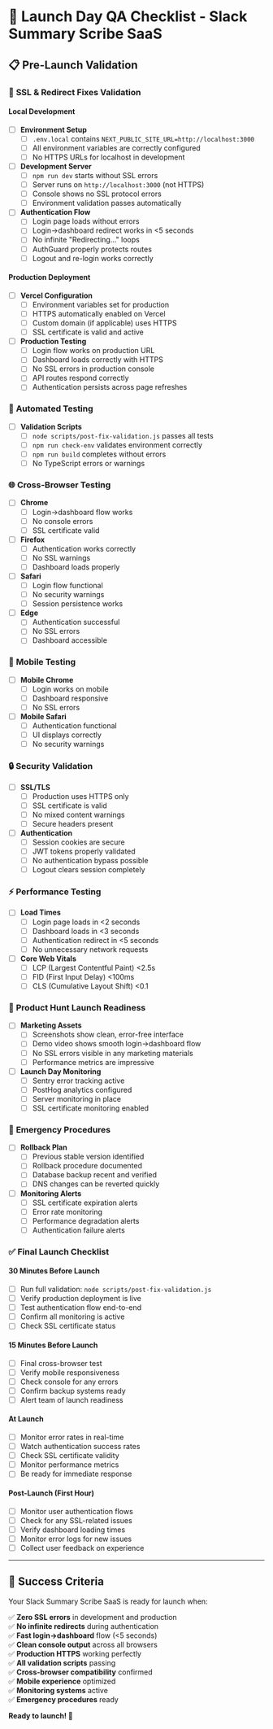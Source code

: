 # 🚀 Launch Day QA Checklist - Slack Summary Scribe SaaS

## 📋 **Pre-Launch Validation**

### 🔧 **SSL & Redirect Fixes Validation**

#### Local Development
- [ ] **Environment Setup**
  - [ ] `.env.local` contains `NEXT_PUBLIC_SITE_URL=http://localhost:3000`
  - [ ] All environment variables are correctly configured
  - [ ] No HTTPS URLs for localhost in development

- [ ] **Development Server**
  - [ ] `npm run dev` starts without SSL errors
  - [ ] Server runs on `http://localhost:3000` (not HTTPS)
  - [ ] Console shows no SSL protocol errors
  - [ ] Environment validation passes automatically

- [ ] **Authentication Flow**
  - [ ] Login page loads without errors
  - [ ] Login→dashboard redirect works in <5 seconds
  - [ ] No infinite "Redirecting..." loops
  - [ ] AuthGuard properly protects routes
  - [ ] Logout and re-login works correctly

#### Production Deployment
- [ ] **Vercel Configuration**
  - [ ] Environment variables set for production
  - [ ] HTTPS automatically enabled on Vercel
  - [ ] Custom domain (if applicable) uses HTTPS
  - [ ] SSL certificate is valid and active

- [ ] **Production Testing**
  - [ ] Login flow works on production URL
  - [ ] Dashboard loads correctly with HTTPS
  - [ ] No SSL errors in production console
  - [ ] API routes respond correctly
  - [ ] Authentication persists across page refreshes

### 🧪 **Automated Testing**

- [ ] **Validation Scripts**
  - [ ] `node scripts/post-fix-validation.js` passes all tests
  - [ ] `npm run check-env` validates environment correctly
  - [ ] `npm run build` completes without errors
  - [ ] No TypeScript errors or warnings

### 🌐 **Cross-Browser Testing**

- [ ] **Chrome**
  - [ ] Login→dashboard flow works
  - [ ] No console errors
  - [ ] SSL certificate valid

- [ ] **Firefox**
  - [ ] Authentication works correctly
  - [ ] No SSL warnings
  - [ ] Dashboard loads properly

- [ ] **Safari**
  - [ ] Login flow functional
  - [ ] No security warnings
  - [ ] Session persistence works

- [ ] **Edge**
  - [ ] Authentication successful
  - [ ] No SSL errors
  - [ ] Dashboard accessible

### 📱 **Mobile Testing**

- [ ] **Mobile Chrome**
  - [ ] Login works on mobile
  - [ ] Dashboard responsive
  - [ ] No SSL errors

- [ ] **Mobile Safari**
  - [ ] Authentication functional
  - [ ] UI displays correctly
  - [ ] No security warnings

### 🔒 **Security Validation**

- [ ] **SSL/TLS**
  - [ ] Production uses HTTPS only
  - [ ] SSL certificate is valid
  - [ ] No mixed content warnings
  - [ ] Secure headers present

- [ ] **Authentication**
  - [ ] Session cookies are secure
  - [ ] JWT tokens properly validated
  - [ ] No authentication bypass possible
  - [ ] Logout clears session completely

### ⚡ **Performance Testing**

- [ ] **Load Times**
  - [ ] Login page loads in <2 seconds
  - [ ] Dashboard loads in <3 seconds
  - [ ] Authentication redirect in <5 seconds
  - [ ] No unnecessary network requests

- [ ] **Core Web Vitals**
  - [ ] LCP (Largest Contentful Paint) <2.5s
  - [ ] FID (First Input Delay) <100ms
  - [ ] CLS (Cumulative Layout Shift) <0.1

### 🎯 **Product Hunt Launch Readiness**

- [ ] **Marketing Assets**
  - [ ] Screenshots show clean, error-free interface
  - [ ] Demo video shows smooth login→dashboard flow
  - [ ] No SSL errors visible in any marketing materials
  - [ ] Performance metrics are impressive

- [ ] **Launch Day Monitoring**
  - [ ] Sentry error tracking active
  - [ ] PostHog analytics configured
  - [ ] Server monitoring in place
  - [ ] SSL certificate monitoring enabled

### 🚨 **Emergency Procedures**

- [ ] **Rollback Plan**
  - [ ] Previous stable version identified
  - [ ] Rollback procedure documented
  - [ ] Database backup recent and verified
  - [ ] DNS changes can be reverted quickly

- [ ] **Monitoring Alerts**
  - [ ] SSL certificate expiration alerts
  - [ ] Error rate monitoring
  - [ ] Performance degradation alerts
  - [ ] Authentication failure alerts

### ✅ **Final Launch Checklist**

#### 30 Minutes Before Launch
- [ ] Run full validation: `node scripts/post-fix-validation.js`
- [ ] Verify production deployment is live
- [ ] Test authentication flow end-to-end
- [ ] Confirm all monitoring is active
- [ ] Check SSL certificate status

#### 15 Minutes Before Launch
- [ ] Final cross-browser test
- [ ] Verify mobile responsiveness
- [ ] Check console for any errors
- [ ] Confirm backup systems ready
- [ ] Alert team of launch readiness

#### At Launch
- [ ] Monitor error rates in real-time
- [ ] Watch authentication success rates
- [ ] Check SSL certificate validity
- [ ] Monitor performance metrics
- [ ] Be ready for immediate response

#### Post-Launch (First Hour)
- [ ] Monitor user authentication flows
- [ ] Check for any SSL-related issues
- [ ] Verify dashboard loading times
- [ ] Monitor error logs for new issues
- [ ] Collect user feedback on experience

---

## 🎉 **Success Criteria**

Your Slack Summary Scribe SaaS is ready for launch when:

✅ **Zero SSL errors** in development and production  
✅ **No infinite redirects** during authentication  
✅ **Fast login→dashboard** flow (<5 seconds)  
✅ **Clean console output** across all browsers  
✅ **Production HTTPS** working perfectly  
✅ **All validation scripts** passing  
✅ **Cross-browser compatibility** confirmed  
✅ **Mobile experience** optimized  
✅ **Monitoring systems** active  
✅ **Emergency procedures** ready  

**Ready to launch! 🚀**
